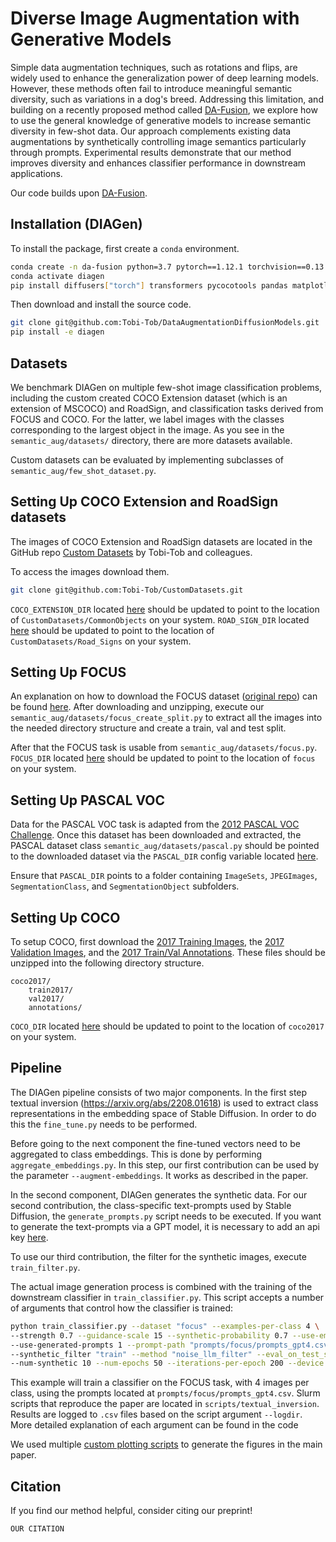 # Diverse Image Augmentation with Generative Models

Simple data augmentation techniques, such as rotations and flips, are widely used to enhance the generalization power of deep learning models. However, these methods often fail to introduce meaningful semantic diversity, such as variations in a dog's breed. Addressing this limitation, and building on a recently proposed method called [DA-Fusion](https://arxiv.org/abs/2302.07944), we explore how to use the general knowledge of generative models to increase semantic diversity in few-shot data. Our approach complements existing data augmentations by synthetically controlling image semantics particularly through prompts. Experimental results demonstrate that our method improves diversity and enhances classifier performance in downstream applications.

Our code builds upon [DA-Fusion](https://github.com/brandontrabucco/da-fusion).

## Installation (DIAGen)

To install the package, first create a `conda` environment.

```bash
conda create -n da-fusion python=3.7 pytorch==1.12.1 torchvision==0.13.1 cudatoolkit=11.6 -c pytorch
conda activate diagen
pip install diffusers["torch"] transformers pycocotools pandas matplotlib seaborn scipy
```

Then download and install the source code.

```bash
git clone git@github.com:Tobi-Tob/DataAugmentationDiffusionModels.git
pip install -e diagen
```

## Datasets

We benchmark DIAGen on multiple few-shot image classification problems, including the custom created COCO Extension dataset (which is an extension of MSCOCO) and RoadSign, and classification tasks derived from FOCUS and COCO. For the latter, we label images with the classes corresponding to the largest object in the image. As you see in the `semantic_aug/datasets/` directory, there are more datasets available.

Custom datasets can be evaluated by implementing subclasses of `semantic_aug/few_shot_dataset.py`.

## Setting Up COCO Extension and RoadSign datasets

The images of COCO Extension and RoadSign datasets are located in the GitHub repo [Custom Datasets](https://github.com/Tobi-Tob/CustomDatasets.git) by Tobi-Tob and colleagues.

To access the images download them.

```bash
git clone git@github.com:Tobi-Tob/CustomDatasets.git
```

`COCO_EXTENSION_DIR` located [here](https://github.com/Tobi-Tob/DataAugmentationDiffusionModels/blob/main/semantic_aug/datasets/coco_extension.py#L15) should be updated to point to the location of `CustomDatasets/CommonObjects` on your system.
`ROAD_SIGN_DIR` located [here](https://github.com/Tobi-Tob/DataAugmentationDiffusionModels/blob/main/semantic_aug/datasets/road_sign.py#L15) should be updated to point to the location of `CustomDatasets/Road_Signs` on your system.

## Setting Up FOCUS

An explanation on how to download the FOCUS dataset ([original repo](https://github.com/priyathamkat/focus.git)) can be found [here](https://umd.app.box.com/s/w7tvxer0wur7vtsoqcemfopgshn6zklv). After downloading and unzipping, execute our `semantic_aug/datasets/focus_create_split.py` to extract all the images into the needed directory structure and create a train, val and test split.

After that the FOCUS task is usable from `semantic_aug/datasets/focus.py`. `FOCUS_DIR` located [here](https://github.com/Tobi-Tob/DataAugmentationDiffusionModels/blob/main/semantic_aug/datasets/focus.py#L15) should be updated to point to the location of `focus` on your system.


## Setting Up PASCAL VOC

Data for the PASCAL VOC task is adapted from the [2012 PASCAL VOC Challenge](http://host.robots.ox.ac.uk/pascal/VOC/voc2012/VOCtrainval_11-May-2012.tar). Once this dataset has been downloaded and extracted, the PASCAL dataset class `semantic_aug/datasets/pascal.py` should be pointed to the downloaded dataset via the `PASCAL_DIR` config variable located [here](https://github.com/Tobi-Tob/DataAugmentationDiffusionModels/blob/main/semantic_aug/datasets/pascal.py#L14).

Ensure that `PASCAL_DIR` points to a folder containing `ImageSets`, `JPEGImages`, `SegmentationClass`, and `SegmentationObject` subfolders.

## Setting Up COCO

To setup COCO, first download the [2017 Training Images](http://images.cocodataset.org/zips/train2017.zip), the [2017 Validation Images](http://images.cocodataset.org/zips/val2017.zip), and the [2017 Train/Val Annotations](http://images.cocodataset.org/annotations/annotations_trainval2017.zip). These files should be unzipped into the following directory structure.

```
coco2017/
    train2017/
    val2017/
    annotations/
```

`COCO_DIR` located [here](https://github.com/Tobi-Tob/DataAugmentationDiffusionModels/blob/main/semantic_aug/datasets/coco.py#L15) should be updated to point to the location of `coco2017` on your system.

## Pipeline

The DIAGen pipeline consists of two major components. In the first step textual inversion (https://arxiv.org/abs/2208.01618) is used to extract class representations in the embedding space of Stable Diffusion. In order to do this the `fine_tune.py` needs to be performed.

Before going to the next component the fine-tuned vectors need to be aggregated to class embeddings. This is done by performing `aggregate_embeddings.py`. In this step, our first contribution can be used by the parameter `--augment-embeddings`. It works as described in the paper.

In the second component, DIAGen generates the synthetic data. For our second contribution, the class-specific text-prompts used by Stable Diffusion, the `generate_prompts.py` script needs to be executed. If you want to generate the text-prompts via a GPT model, it is necessary to add an api key [here](https://github.com/Tobi-Tob/DataAugmentationDiffusionModels/blob/main/generate_prompts.py#L330).

To use our third contribution, the filter for the synthetic images, execute `train_filter.py`.

The actual image generation process is combined with the training of the downstream classifier in `train_classifier.py`. This script accepts a number of arguments that control how the classifier is trained:

```bash
python train_classifier.py --dataset "focus" --examples-per-class 4 \
--strength 0.7 --guidance-scale 15 --synthetic-probability 0.7 --use-embedding-noise 1 \
--use-generated-prompts 1 --prompt-path "prompts/focus/prompts_gpt4.csv" \
--synthetic_filter "train" --method "noise_llm_filter" --eval_on_test_set "test" \
--num-synthetic 10 --num-epochs 50 --iterations-per-epoch 200 --device 0
```

This example will train a classifier on the FOCUS task, with 4 images per class, using the prompts located at `prompts/focus/prompts_gpt4.csv`. Slurm scripts that reproduce the paper are located in `scripts/textual_inversion`. Results are logged to `.csv` files based on the script argument `--logdir`. More detailed explanation of each argument can be found in the code

We used multiple [custom plotting scripts](https://github.com/Tobi-Tob/DataAugmentationDiffusionModels/blob/main/plots/diagen_plots) to generate the figures in the main paper.

## Citation

If you find our method helpful, consider citing our preprint!

```
OUR CITATION
```
